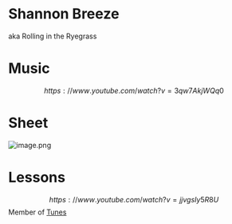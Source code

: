 # Shannon Breeze   
aka Rolling in the Ryegrass   
# Music   

$$
https://www.youtube.com/watch?v=3qw7AkjWQq0
$$
# Sheet   
![image.png](files/image_15.png)    
# Lessons   

$$
https://www.youtube.com/watch?v=jjvgsIy5R8U
$$
Member of [Tunes](tunes.md)    
